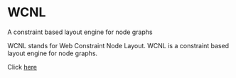 # WCNL
 A constraint based layout engine for node graphs

WCNL stands for Web Constraint Node Layout. WCNL is a constraint based layout engine for node graphs.

Click [here](https://rotaryviper.github.io/WCNL/)
